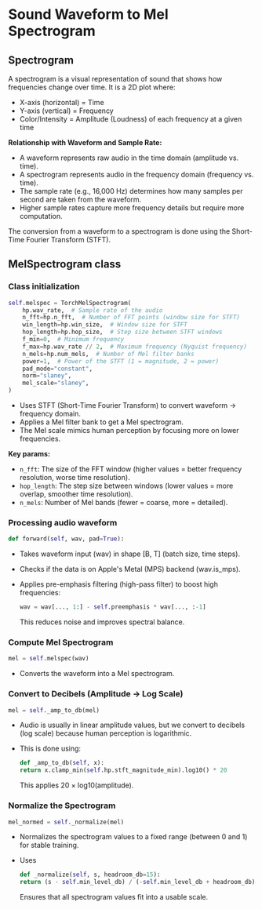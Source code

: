 # Sound Waveform to Mel Spectrogram

## Spectrogram

A spectrogram is a visual representation of sound that shows how frequencies change over time. It is a 2D plot where:

- X-axis (horizontal) = Time
- Y-axis (vertical) = Frequency
- Color/Intensity = Amplitude (Loudness) of each frequency at a given time

**Relationship with Waveform and Sample Rate:**

- A waveform represents raw audio in the time domain (amplitude vs. time).
- A spectrogram represents audio in the frequency domain (frequency vs. time).
- The sample rate (e.g., 16,000 Hz) determines how many samples per second are taken from the waveform.
- Higher sample rates capture more frequency details but require more computation.

The conversion from a waveform to a spectrogram is done using the Short-Time Fourier Transform (STFT).


## MelSpectrogram class

### Class initialization

```py
self.melspec = TorchMelSpectrogram(
    hp.wav_rate,  # Sample rate of the audio
    n_fft=hp.n_fft,  # Number of FFT points (window size for STFT)
    win_length=hp.win_size,  # Window size for STFT
    hop_length=hp.hop_size,  # Step size between STFT windows
    f_min=0,  # Minimum frequency
    f_max=hp.wav_rate // 2,  # Maximum frequency (Nyquist frequency)
    n_mels=hp.num_mels,  # Number of Mel filter banks
    power=1,  # Power of the STFT (1 = magnitude, 2 = power)
    pad_mode="constant",
    norm="slaney",
    mel_scale="slaney",
)
```

- Uses STFT (Short-Time Fourier Transform) to convert waveform → frequency domain.
- Applies a Mel filter bank to get a Mel spectrogram.
- The Mel scale mimics human perception by focusing more on lower frequencies.

**Key params:**

- `n_fft`: The size of the FFT window (higher values = better frequency resolution, worse time resolution).
- `hop_length`: The step size between windows (lower values = more overlap, smoother time resolution).
- `n_mels`: Number of Mel bands (fewer = coarse, more = detailed).

### Processing audio waveform

```py
def forward(self, wav, pad=True):
```

- Takes waveform input (wav) in shape [B, T] (batch size, time steps).
- Checks if the data is on Apple's Metal (MPS) backend (wav.is_mps).
- Applies pre-emphasis filtering (high-pass filter) to boost high frequencies:

    ```py
    wav = wav[..., 1:] - self.preemphasis * wav[..., :-1]
    ```

    This reduces noise and improves spectral balance.

### Compute Mel Spectrogram

```py
mel = self.melspec(wav)
```

- Converts the waveform into a Mel spectrogram.

### Convert to Decibels (Amplitude → Log Scale)

```py
mel = self._amp_to_db(mel)
```

- Audio is usually in linear amplitude values, but we convert to decibels (log scale) because human perception is logarithmic.
- This is done using:

    ```py
    def _amp_to_db(self, x):
    return x.clamp_min(self.hp.stft_magnitude_min).log10() * 20
    ```

    This applies 20 × log10(amplitude).

### Normalize the Spectrogram

```py
mel_normed = self._normalize(mel)
```

- Normalizes the spectrogram values to a fixed range (between 0 and 1) for stable training.
- Uses

    ```py
    def _normalize(self, s, headroom_db=15):
    return (s - self.min_level_db) / (-self.min_level_db + headroom_db)
    ```

    Ensures that all spectrogram values fit into a usable scale.

